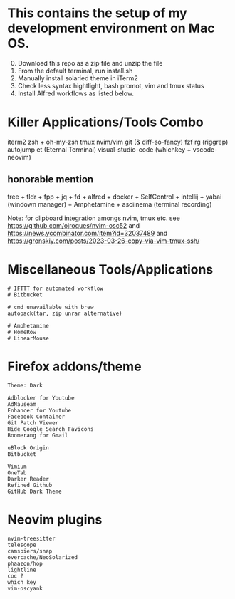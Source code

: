 # This contains the setup of my development environment on Mac OS.

0. Download this repo as a zip file and unzip the file
1. From the default terminal, run install.sh
2. Manually install solaried theme in iTerm2
3. Check less syntax hightlight, bash promot, vim and tmux status
5. Install Alfred workflows as listed below.



# Killer Applications/Tools Combo
iterm2
zsh + oh-my-zsh
tmux
nvim/vim
git (& diff-so-fancy)
fzf
rg (riggrep)
autojump
et (Eternal Terminal)
visual-studio-code (whichkey + vscode-neovim)

## honorable mention
tree + tldr + fpp + jq + fd + alfred + docker + SelfControl + intellij + yabai (windown manager) + Amphetamine + asciinema (terminal recording)


Note: for clipboard integration amongs nvim, tmux etc. see https://github.com/ojroques/nvim-osc52 and https://news.ycombinator.com/item?id=32037489 and https://gronskiy.com/posts/2023-03-26-copy-via-vim-tmux-ssh/


# Miscellaneous Tools/Applications
    # IFTTT for automated workflow
    # Bitbucket

    # cmd unavailable with brew
    autopack(tar, zip unrar alternative)

    # Amphetamine
    # HomeRow
    # LinearMouse


# Firefox addons/theme
    Theme: Dark

    Adblocker for Youtube
    AdNauseam
    Enhancer for Youtube
    Facebook Container
    Git Patch Viewer
    Hide Google Search Favicons
    Boomerang for Gmail

    uBlock Origin
    Bitbucket

    Vimium
    OneTab
    Darker Reader
    Refined Github
    GitHub Dark Theme


# Neovim plugins
    nvim-treesitter
    telescope
    camspiers/snap
    overcache/NeoSolarized
    phaazon/hop
    lightline
    coc ?
    which key    
    vim-oscyank
